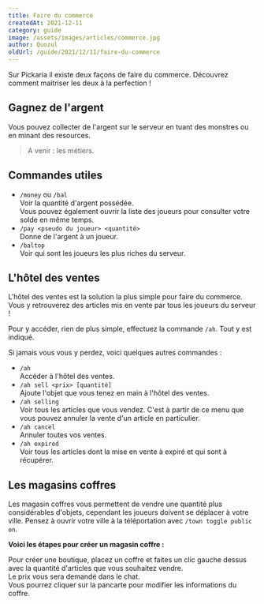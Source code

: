 ```yaml
---
title: Faire du commerce
createdAt: 2021-12-11
category: guide
image: /assets/images/articles/commerce.jpg
author: Quozul
oldUrl: /guide/2021/12/11/faire-du-commerce
---
```


Sur Pickaria il existe deux façons de faire du commerce. Découvrez comment maitriser les deux à la perfection !

<!--more-->

## Gagnez de l'argent

Vous pouvez collecter de l'argent sur le serveur en tuant des monstres ou en minant des resources.

> A venir : les métiers.

## Commandes utiles

- `/money` ou `/bal`\
  Voir la quantité d'argent possédée.\
  Vous pouvez également ouvrir la liste des joueurs pour consulter votre solde en même temps.
- `/pay <pseudo du joueur> <quantité>`\
  Donne de l'argent à un joueur.
- `/baltop`\
  Voir qui sont les joueurs les plus riches du serveur.

## L'hôtel des ventes

L'hôtel des ventes est la solution la plus simple pour faire du commerce. Vous y retrouverez des articles mis en vente par tous les joueurs du serveur !

Pour y accéder, rien de plus simple, effectuez la commande `/ah`. Tout y est indiqué.

Si jamais vous vous y perdez, voici quelques autres commandes :

- `/ah`\
  Accéder à l'hôtel des ventes.
- `/ah sell <prix> [quantité]`\
  Ajoute l'objet que vous tenez en main à l'hôtel des ventes.
- `/ah selling`\
  Voir tous les articles que vous vendez. C'est à partir de ce menu que vous pouvez annuler la vente d'un article en particulier.
- `/ah cancel`\
  Annuler toutes vos ventes.
- `/ah expired`\
  Voir tous les articles dont la mise en vente à expiré et qui sont à récupérer.

## Les magasins coffres

Les magasin coffres vous permettent de vendre une quantité plus considérables d'objets, cependant les joueurs doivent se déplacer à votre ville. Pensez à ouvrir votre ville à la téléportation avec `/town toggle public on`.

**Voici les étapes pour créer un magasin coffre :**

Pour créer une boutique, placez un coffre et faites un clic gauche dessus avec la quantité d'articles que vous souhaitez vendre.\
Le prix vous sera demandé dans le chat.\
Vous pourrez cliquer sur la pancarte pour modifier les informations du coffre.
